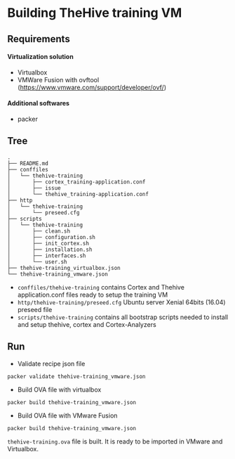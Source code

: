 # Building TheHive training VM

## Requirements

#### Virtualization solution

- Virtualbox
- VMWare Fusion with ovftool (https://www.vmware.com/support/developer/ovf/)

#### Additional softwares

- packer 

## Tree

```
.
├── README.md
├── conffiles
│   └── thehive-training
│       ├── cortex_training-application.conf
│       ├── issue
│       └── thehive_training-application.conf
├── http
│   └── thehive-training
│       └── preseed.cfg
├── scripts
│   └── thehive-training
│       ├── clean.sh
│       ├── configuration.sh
│       ├── init_cortex.sh
│       ├── installation.sh
│       ├── interfaces.sh
│       └── user.sh
├── thehive-training_virtualbox.json
└── thehive-training_vmware.json
```

- `conffiles/thehive-training` contains Cortex and Thehive application.conf files ready
  to setup the training VM
- `http/thehive-training/preseed.cfg` Ubuntu server Xenial 64bits (16.04) preseed file 
- `scripts/thehive-training` contains all bootstrap scripts needed to install and setup
  thehive, cortex and Cortex-Analyzers 


## Run

- Validate recipe  json file

```
packer validate thehive-training_vmware.json
```

- Build OVA file with virtualbox

```
packer build thehive-training_vmware.json
```

- Build OVA file with VMware Fusion

```
packer build thehive-training_vmware.json
```

`thehive-training.ova` file is built. It is ready to be imported in VMware and Virtualbox.
